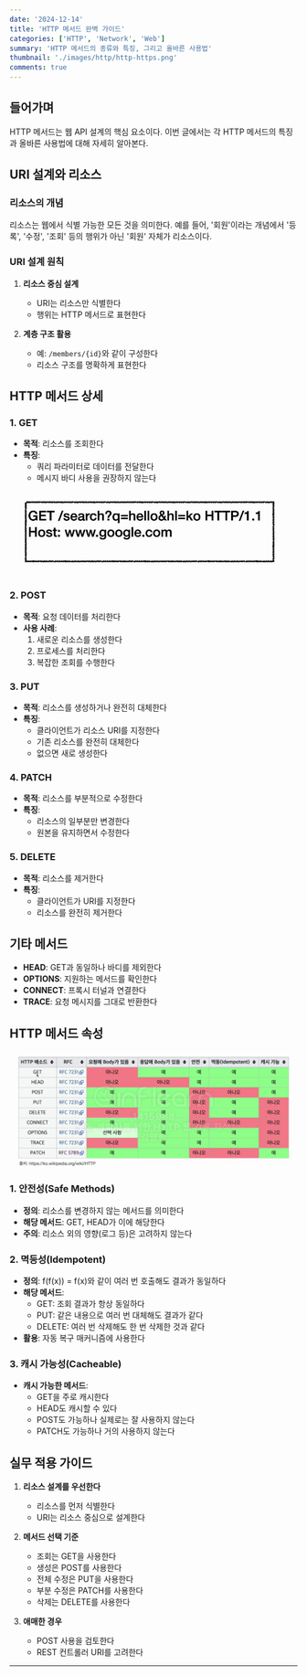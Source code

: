 ```yaml
---
date: '2024-12-14'
title: 'HTTP 메서드 완벽 가이드'
categories: ['HTTP', 'Network', 'Web']
summary: 'HTTP 메서드의 종류와 특징, 그리고 올바른 사용법'
thumbnail: './images/http/http-https.png'
comments: true
---
```


## 들어가며

HTTP 메서드는 웹 API 설계의 핵심 요소이다. 이번 글에서는 각 HTTP 메서드의 특징과 올바른 사용법에 대해 자세히 알아본다.

## URI 설계와 리소스

### 리소스의 개념

리소스는 웹에서 식별 가능한 모든 것을 의미한다. 예를 들어, '회원'이라는 개념에서 '등록', '수정', '조회' 등의 행위가 아닌 '회원' 자체가 리소스이다.

### URI 설계 원칙

1. **리소스 중심 설계**
   - URI는 리소스만 식별한다
   - 행위는 HTTP 메서드로 표현한다

2. **계층 구조 활용**
   - 예: `/members/{id}`와 같이 구성한다
   - 리소스 구조를 명확하게 표현한다

## HTTP 메서드 상세

### 1. GET

- **목적**: 리소스를 조회한다
- **특징**:
  - 쿼리 파라미터로 데이터를 전달한다
  - 메시지 바디 사용을 권장하지 않는다

![GET 메서드 동작](./images/http/Get.png)

### 2. POST

- **목적**: 요청 데이터를 처리한다
- **사용 사례**:
  1. 새로운 리소스를 생성한다
  2. 프로세스를 처리한다
  3. 복잡한 조회를 수행한다

### 3. PUT

- **목적**: 리소스를 생성하거나 완전히 대체한다
- **특징**:
  - 클라이언트가 리소스 URI를 지정한다
  - 기존 리소스를 완전히 대체한다
  - 없으면 새로 생성한다

### 4. PATCH

- **목적**: 리소스를 부분적으로 수정한다
- **특징**:
  - 리소스의 일부분만 변경한다
  - 원본을 유지하면서 수정한다

### 5. DELETE

- **목적**: 리소스를 제거한다
- **특징**:
  - 클라이언트가 URI를 지정한다
  - 리소스를 완전히 제거한다

## 기타 메서드

- **HEAD**: GET과 동일하나 바디를 제외한다
- **OPTIONS**: 지원하는 메서드를 확인한다
- **CONNECT**: 프록시 터널과 연결한다
- **TRACE**: 요청 메시지를 그대로 반환한다

## HTTP 메서드 속성

![HTTP 메서드 속성](./images/http/httptable.png)

### 1. 안전성(Safe Methods)

- **정의**: 리소스를 변경하지 않는 메서드를 의미한다
- **해당 메서드**: GET, HEAD가 이에 해당한다
- **주의**: 리소스 외의 영향(로그 등)은 고려하지 않는다

### 2. 멱등성(Idempotent)

- **정의**: f(f(x)) = f(x)와 같이 여러 번 호출해도 결과가 동일하다
- **해당 메서드**:
  - GET: 조회 결과가 항상 동일하다
  - PUT: 같은 내용으로 여러 번 대체해도 결과가 같다
  - DELETE: 여러 번 삭제해도 한 번 삭제한 것과 같다
- **활용**: 자동 복구 매커니즘에 사용한다

### 3. 캐시 가능성(Cacheable)

- **캐시 가능한 메서드**:
  - GET을 주로 캐시한다
  - HEAD도 캐시할 수 있다
  - POST도 가능하나 실제로는 잘 사용하지 않는다
  - PATCH도 가능하나 거의 사용하지 않는다

## 실무 적용 가이드

1. **리소스 설계를 우선한다**
   - 리소스를 먼저 식별한다
   - URI는 리소스 중심으로 설계한다

2. **메서드 선택 기준**
   - 조회는 GET을 사용한다
   - 생성은 POST를 사용한다
   - 전체 수정은 PUT을 사용한다
   - 부분 수정은 PATCH를 사용한다
   - 삭제는 DELETE를 사용한다

3. **애매한 경우**
   - POST 사용을 검토한다
   - REST 컨트롤러 URI를 고려한다

---